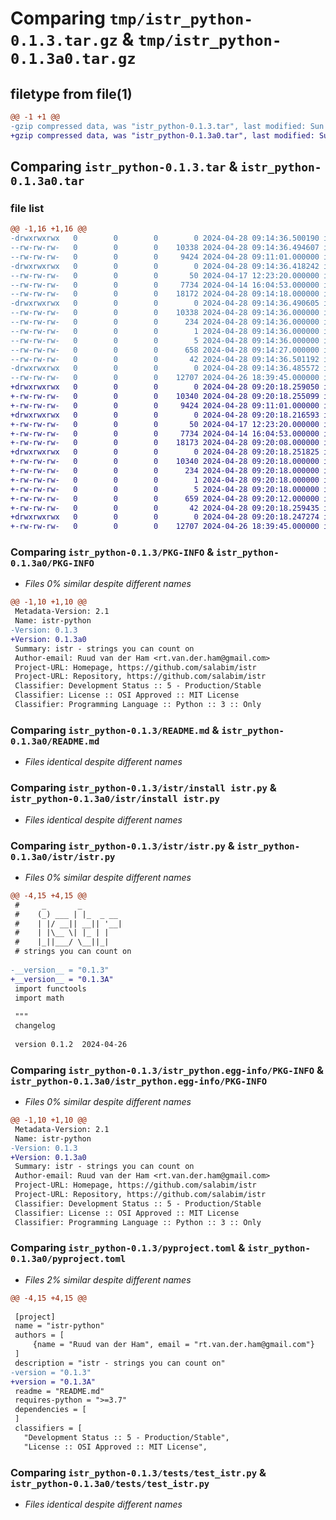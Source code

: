 # Comparing `tmp/istr_python-0.1.3.tar.gz` & `tmp/istr_python-0.1.3a0.tar.gz`

## filetype from file(1)

```diff
@@ -1 +1 @@
-gzip compressed data, was "istr_python-0.1.3.tar", last modified: Sun Apr 28 09:14:36 2024, max compression
+gzip compressed data, was "istr_python-0.1.3a0.tar", last modified: Sun Apr 28 09:20:18 2024, max compression
```

## Comparing `istr_python-0.1.3.tar` & `istr_python-0.1.3a0.tar`

### file list

```diff
@@ -1,16 +1,16 @@
-drwxrwxrwx   0        0        0        0 2024-04-28 09:14:36.500190 istr_python-0.1.3/
--rw-rw-rw-   0        0        0    10338 2024-04-28 09:14:36.494607 istr_python-0.1.3/PKG-INFO
--rw-rw-rw-   0        0        0     9424 2024-04-28 09:11:01.000000 istr_python-0.1.3/README.md
-drwxrwxrwx   0        0        0        0 2024-04-28 09:14:36.418242 istr_python-0.1.3/istr/
--rw-rw-rw-   0        0        0       50 2024-04-17 12:23:20.000000 istr_python-0.1.3/istr/__init__.py
--rw-rw-rw-   0        0        0     7734 2024-04-14 16:04:53.000000 istr_python-0.1.3/istr/install istr.py
--rw-rw-rw-   0        0        0    18172 2024-04-28 09:14:18.000000 istr_python-0.1.3/istr/istr.py
-drwxrwxrwx   0        0        0        0 2024-04-28 09:14:36.490605 istr_python-0.1.3/istr_python.egg-info/
--rw-rw-rw-   0        0        0    10338 2024-04-28 09:14:36.000000 istr_python-0.1.3/istr_python.egg-info/PKG-INFO
--rw-rw-rw-   0        0        0      234 2024-04-28 09:14:36.000000 istr_python-0.1.3/istr_python.egg-info/SOURCES.txt
--rw-rw-rw-   0        0        0        1 2024-04-28 09:14:36.000000 istr_python-0.1.3/istr_python.egg-info/dependency_links.txt
--rw-rw-rw-   0        0        0        5 2024-04-28 09:14:36.000000 istr_python-0.1.3/istr_python.egg-info/top_level.txt
--rw-rw-rw-   0        0        0      658 2024-04-28 09:14:27.000000 istr_python-0.1.3/pyproject.toml
--rw-rw-rw-   0        0        0       42 2024-04-28 09:14:36.501192 istr_python-0.1.3/setup.cfg
-drwxrwxrwx   0        0        0        0 2024-04-28 09:14:36.485572 istr_python-0.1.3/tests/
--rw-rw-rw-   0        0        0    12707 2024-04-26 18:39:45.000000 istr_python-0.1.3/tests/test_istr.py
+drwxrwxrwx   0        0        0        0 2024-04-28 09:20:18.259050 istr_python-0.1.3a0/
+-rw-rw-rw-   0        0        0    10340 2024-04-28 09:20:18.255099 istr_python-0.1.3a0/PKG-INFO
+-rw-rw-rw-   0        0        0     9424 2024-04-28 09:11:01.000000 istr_python-0.1.3a0/README.md
+drwxrwxrwx   0        0        0        0 2024-04-28 09:20:18.216593 istr_python-0.1.3a0/istr/
+-rw-rw-rw-   0        0        0       50 2024-04-17 12:23:20.000000 istr_python-0.1.3a0/istr/__init__.py
+-rw-rw-rw-   0        0        0     7734 2024-04-14 16:04:53.000000 istr_python-0.1.3a0/istr/install istr.py
+-rw-rw-rw-   0        0        0    18173 2024-04-28 09:20:08.000000 istr_python-0.1.3a0/istr/istr.py
+drwxrwxrwx   0        0        0        0 2024-04-28 09:20:18.251825 istr_python-0.1.3a0/istr_python.egg-info/
+-rw-rw-rw-   0        0        0    10340 2024-04-28 09:20:18.000000 istr_python-0.1.3a0/istr_python.egg-info/PKG-INFO
+-rw-rw-rw-   0        0        0      234 2024-04-28 09:20:18.000000 istr_python-0.1.3a0/istr_python.egg-info/SOURCES.txt
+-rw-rw-rw-   0        0        0        1 2024-04-28 09:20:18.000000 istr_python-0.1.3a0/istr_python.egg-info/dependency_links.txt
+-rw-rw-rw-   0        0        0        5 2024-04-28 09:20:18.000000 istr_python-0.1.3a0/istr_python.egg-info/top_level.txt
+-rw-rw-rw-   0        0        0      659 2024-04-28 09:20:12.000000 istr_python-0.1.3a0/pyproject.toml
+-rw-rw-rw-   0        0        0       42 2024-04-28 09:20:18.259435 istr_python-0.1.3a0/setup.cfg
+drwxrwxrwx   0        0        0        0 2024-04-28 09:20:18.247274 istr_python-0.1.3a0/tests/
+-rw-rw-rw-   0        0        0    12707 2024-04-26 18:39:45.000000 istr_python-0.1.3a0/tests/test_istr.py
```

### Comparing `istr_python-0.1.3/PKG-INFO` & `istr_python-0.1.3a0/PKG-INFO`

 * *Files 0% similar despite different names*

```diff
@@ -1,10 +1,10 @@
 Metadata-Version: 2.1
 Name: istr-python
-Version: 0.1.3
+Version: 0.1.3a0
 Summary: istr - strings you can count on
 Author-email: Ruud van der Ham <rt.van.der.ham@gmail.com>
 Project-URL: Homepage, https://github.com/salabim/istr
 Project-URL: Repository, https://github.com/salabim/istr
 Classifier: Development Status :: 5 - Production/Stable
 Classifier: License :: OSI Approved :: MIT License
 Classifier: Programming Language :: Python :: 3 :: Only
```

### Comparing `istr_python-0.1.3/README.md` & `istr_python-0.1.3a0/README.md`

 * *Files identical despite different names*

### Comparing `istr_python-0.1.3/istr/install istr.py` & `istr_python-0.1.3a0/istr/install istr.py`

 * *Files identical despite different names*

### Comparing `istr_python-0.1.3/istr/istr.py` & `istr_python-0.1.3a0/istr/istr.py`

 * *Files 0% similar despite different names*

```diff
@@ -4,15 +4,15 @@
 #     _       _
 #    (_) ___ | |_  _ __
 #    | |/ __|| __|| '__|
 #    | |\__ \| |_ | |
 #    |_||___/ \__||_|
 # strings you can count on
 
-__version__ = "0.1.3"
+__version__ = "0.1.3A"
 import functools
 import math
 
 """
 changelog
 
 version 0.1.2  2024-04-26
```

### Comparing `istr_python-0.1.3/istr_python.egg-info/PKG-INFO` & `istr_python-0.1.3a0/istr_python.egg-info/PKG-INFO`

 * *Files 0% similar despite different names*

```diff
@@ -1,10 +1,10 @@
 Metadata-Version: 2.1
 Name: istr-python
-Version: 0.1.3
+Version: 0.1.3a0
 Summary: istr - strings you can count on
 Author-email: Ruud van der Ham <rt.van.der.ham@gmail.com>
 Project-URL: Homepage, https://github.com/salabim/istr
 Project-URL: Repository, https://github.com/salabim/istr
 Classifier: Development Status :: 5 - Production/Stable
 Classifier: License :: OSI Approved :: MIT License
 Classifier: Programming Language :: Python :: 3 :: Only
```

### Comparing `istr_python-0.1.3/pyproject.toml` & `istr_python-0.1.3a0/pyproject.toml`

 * *Files 2% similar despite different names*

```diff
@@ -4,15 +4,15 @@
 
 [project]
 name = "istr-python"
 authors = [
     {name = "Ruud van der Ham", email = "rt.van.der.ham@gmail.com"}
 ]
 description = "istr - strings you can count on"
-version = "0.1.3"
+version = "0.1.3A"
 readme = "README.md"
 requires-python = ">=3.7"
 dependencies = [
 ]
 classifiers = [
   "Development Status :: 5 - Production/Stable",
   "License :: OSI Approved :: MIT License",
```

### Comparing `istr_python-0.1.3/tests/test_istr.py` & `istr_python-0.1.3a0/tests/test_istr.py`

 * *Files identical despite different names*

